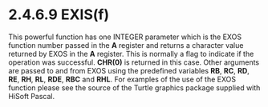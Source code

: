 # 2.4.6.9 EXIS(f)

This powerful function has one INTEGER parameter which is the EXOS function number passed in the **A** register and returns a character value returned by EXOS in the **A** register. This is normally a flag to indicate if the operation was successful. **CHR(0)** is returned in this case. Other arguments are passed to and from EXOS using the predefined variables **RB**, **RC**, **RD**, **RE**, **RH**, **RL**, **RDE**, **RBC** and **RHL**. For examples of the use of the EXOS function please see the source of the Turtle graphics package supplied with HiSoft Pascal.
